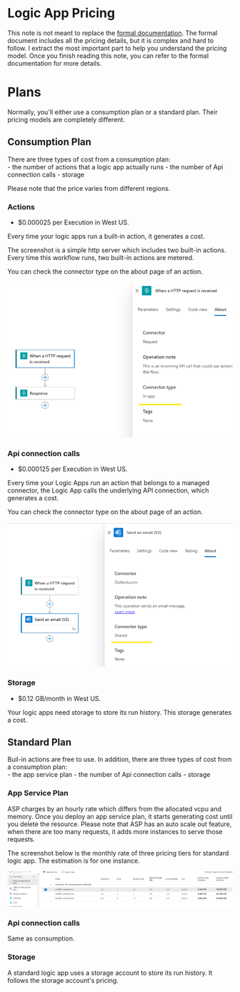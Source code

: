 # Logic App Pricing

This note is not meant to replace the [formal documentation](https://learn.microsoft.com/en-us/azure/logic-apps/logic-apps-pricing). The formal document includes all the pricing details, but it is complex and hard to follow. I extract the most important part to help you understand the pricing model. Once you finish reading this note, you can refer to the formal documentation for more details.

# Plans

Normally, you'll either use a consumption plan or a standard plan. Their pricing models are completely different.

## Consumption Plan

There are three types of cost from a consumption plan:  
	- the number of actions that a logic app actually runs
	- the number of Api connection calls
	- storage

Please note that the price varies from different regions.

### Actions

- $0.000025 per Execution in West US.

Every time your logic apps run a built-in action, it generates a cost. 

The screenshot is a simple http server which includes two built-in actions. Every time this workflow runs, two built-in actions are metered.

You can check the connector type on the about page of an action.

![action](./action.png)

### Api connection calls 

- $0.000125 per Execution in West US.

Every time your Logic Apps run an action that belongs to a managed connector, the Logic App calls the underlying API connection, which generates a cost.

You can check the connector type on the about page of an action.

![connection](./connection.png)

### Storage

- $0.12 GB/month in West US.

Your logic apps need storage to store its run history. This storage generates a cost.

## Standard Plan

Buil-in actions are free to use. In addition, there are three types of cost from a consumption plan:  
	- the app service plan
	- the number of Api connection calls
	- storage

### App Service Plan

ASP charges by an hourly rate which differs from the allocated vcpu and memory. Once you deploy an app service plan, it starts generating cost until you delete the resource. Please note that ASP has an auto scale out feature, when there are too many requests, it adds more instances to serve those requests. 

The screenshot below is the monthly rate of three pricing tiers for standard logic app. The estimation is for one instance.

![asp](./asp.png)

### Api connection calls 

Same as consumption.

### Storage

A standard logic app uses a storage account to store its run history. It follows the storage account's pricing.
